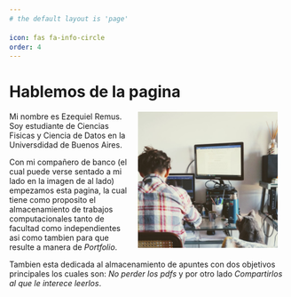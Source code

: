 ```yaml
---
# the default layout is 'page'

icon: fas fa-info-circle
order: 4
---
```




# Hablemos de la pagina 

<img src="/assets/img/portada_EW.jpg" width="50%" hspace="20" align="right">
  
Mi nombre es Ezequiel Remus. Soy estudiante de Ciencias Fisicas y Ciencia de Datos en la Universdidad de Buenos Aires.
 
Con mi compañero de banco (el cual puede verse sentado a mi lado en la imagen de al lado)
empezamos esta pagina, la cual tiene como proposito el almacenamiento de trabajos computacionales tanto de facultad como independientes asi como tambien para que resulte a manera de *Portfolio*.

Tambien esta dedicada al almacenamiento de apuntes con dos objetivos principales los cuales son: *No perder los pdfs* y por otro lado *Compartirlos al que le interece leerlos*.